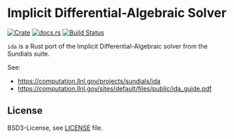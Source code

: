 Implicit Differential-Algebraic Solver
====================
[![Crate](http://meritbadge.herokuapp.com/ida)](https://crates.io/crates/ida)
[![docs.rs](https://docs.rs/ida/badge.svg)](https://docs.rs/ida)
[![Build Status](https://travis-ci.org/jondo2010/ida-rs.svg?branch=master)](https://travis-ci.org/jondo2010/ida-rs)

`ida` is a Rust port of the Implicit Differential-Algebraic solver from the Sundials suite.

See:
- https://computation.llnl.gov/projects/sundials/ida
- https://computation.llnl.gov/sites/default/files/public/ida_guide.pdf

License
-------
BSD3-License, see [LICENSE](LICENSE) file.
